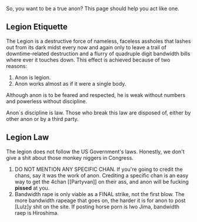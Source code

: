 So, you want to be a true anon? This page should help you act like one.

## Legion Etiquette

The Legion is a destructive force of nameless, faceless assholes that
lashes out from its dark midst every now and again only to leave a trail
of downtime-related destruction and a flurry of quadruple digit
bandwidth bills where ever it touches down. This effect is achieved
because of two reasons:

1.  Anon is legion.
2.  Anon works almost as if it were a single body.

Although anon is to be feared and respected, he is weak without numbers
and powerless without discipline.

Anon´s discipline is law. Those who break this law are disposed of,
either by other anon or by a third party.

## Legion Law

The legion does not follow the US Government's laws. Honestly, we don't
give a shit about those monkey niggers in Congress.

1.  DO NOT MENTION ANY SPECIFIC CHAN. If you're going to credit the
    chans, say it was the work of anon. Crediting a specific chan is an
    easy way to get the 4chan [[Partyvan]]
    on their ass, and anon will be fucking **pissed** at you.
2.  Bandwidth rape is only viable as a FINAL strike, not the first blow.
    The more bandwidth rapeage that goes on, the harder it is for anon
    to post [Lulz]y shit on the site. If posting horse porn is Iwo Jima, bandwidth raep is Hiroshima.